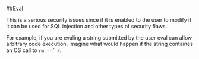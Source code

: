 ##Eval

This is a serious security issues since if it is enabled to the user to modify it it can be used for SQL injection and other types of security flaws.

For example, if you are evaling a string submitted by the user eval can allow arbitrary code execution. Imagine what would happen if the string containes an OS call to ```rm -rf /```.